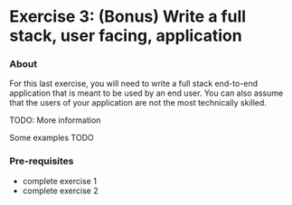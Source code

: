 # Exercise 3: (Bonus) Write a full stack, user facing, application

### About
For this last exercise, you will need to write a full stack end-to-end application that is meant to be used by an end user. You can also assume that the users of your application are not the most technically skilled.

TODO: More information

Some examples
TODO

### Pre-requisites
* complete exercise 1
* complete exercise 2
